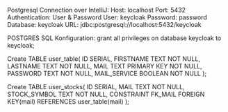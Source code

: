 Postgresql Connection over IntelliJ:
Host: localhost
Port: 5432
Authentication: User & Password
User: keycloak
Password: password
Database: keycloak
URL: jdbc:postgresql://localhost:5432/keycloak



POSTGRES SQL Konfiguration:
grant all privileges on database keycloak to keycloak;

Create TABLE user_table(
    ID SERIAL,
    FIRSTNAME TEXT NOT NULL,
    LASTNAME TEXT NOT NULL,
    MAIL TEXT PRIMARY KEY NOT NULL,
    PASSWORD TEXT NOT NULL,
    MAIL_SERVICE BOOLEAN NOT NULL
);


Create TABLE user_stocks(
    ID SERIAL,
    MAIL TEXT NOT NULL,
    STOCK_SYMBOL TEXT NOT NULL,
    CONSTRAINT FK_MAIL
                        FOREIGN KEY(mail)
                        REFERENCES user_table(mail)
);